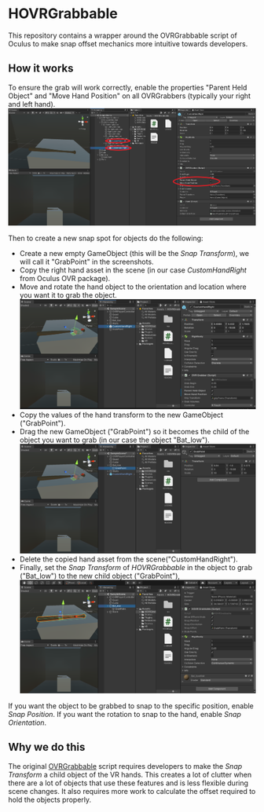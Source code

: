 # HOVRGrabbable
This repository contains a wrapper around the OVRGrabbable script of Oculus to make snap offset mechanics more intuitive towards developers.

## How it works
To ensure the grab will work correctly, enable the properties "Parent Held Object" and "Move Hand Position" on all OVRGrabbers (typically your right and left hand).
![Setting properties Parent Held Object and Move Hand Position](./res/ovrgrabber_settings.png) 

Then to create a new snap spot for objects do the following:
- Create a new empty GameObject (this will be the *Snap Transform*), we will call it "GrabPoint" in the screenshots.
- Copy the right hand asset in the scene (in our case *CustomHandRight* from Oculus OVR package).
- Move and rotate the hand object to the orientation and location where you want it to grab the object.
![CustomHandRight copy in scene](./res/customhandright_gameobject.png)
- Copy the values of the hand transform to the new GameObject ("GrabPoint").
- Drag the new GameObject ("GrabPoint") so it becomes the child of the object you want to grab (in our case the object "Bat_low").
![GrabPoint as child object of Bat_low](./res/grabpoint_child.png)
- Delete the copied hand asset from the scene("CustomHandRight").
- Finally, set the *Snap Transform* of *HOVRGrabbable* in the object to grab ("Bat_low") to the new child object ("GrabPoint"), 
![Snap values of HOVRGrabbable](./res/hovrgrabbable_snap_values.png)

If you want the object to be grabbed to snap to the specific position, enable *Snap Position*. If you want the rotation to snap to the hand, enable *Snap Orientation*.

## Why we do this
The original [OVRGrabbable](https://developer.oculus.com/reference/unity/1.43/class_o_v_r_grabbable/) script requires developers to make the *Snap Transform* a child object of the VR hands. This creates a lot of clutter when there are a lot of objects that use these features and is less flexible during scene changes. It also requires more work to calculate the offset required to hold the objects properly.

